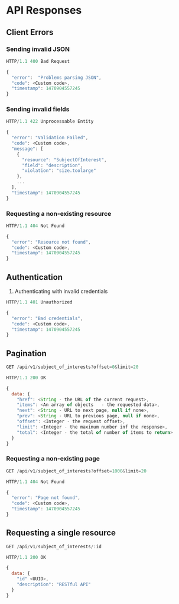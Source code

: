 # API Responses

## Client Errors

### Sending invalid JSON  

```javascript
HTTP/1.1 400 Bad Request

{
  "error":  "Problems parsing JSON",
  "code": <Custom code>,
  "timestamp": 1470904557245
}

```
### Sending invalid fields

```javascript
HTTP/1.1 422 Unprocessable Entity

{
  "error": "Validation Failed",
  "code": <Custom code>,
  "message": [
    {
      "resource": "SubjectOfInterest",
      "field": "description",
      "violation": "size.toolarge"
    },
    ...
  ],
  "timestamp": 1470904557245
}
```
### Requesting a non-existing resource

```javascript
HTTP/1.1 404 Not Found

{
  "error": "Resource not found",
  "code": <Custom code>,
  "timestamp": 1470904557245
}
```
## Authentication 
1. Authenticating with invalid credentials

```javascript
HTTP/1.1 401 Unauthorized

{
  "error": "Bad credentials",
  "code": <Custom code>,
  "timestamp": 1470904557245
}
```

## Pagination

```javascript
GET /api/v1/subject_of_interests?offset=0&limit=20

HTTP/1.1 200 OK

{
  data: {
    "href": <String - the URL of the current request>,
    "items": <An array of objects	- the requested data>,
    "next": <String - URL to next page, null if none>,
    "prev": <String - URL to previous page, null if none>,
    "offset": <Integer - the request offset>,
    "limit": <Integer - the maximum number inf the response>,
    "total": <Integer - the total of number of items to return>
  }
}
```

### Requesting a non-existing page

```javascript
GET /api/v1/subject_of_interests?offset=1000&limit=20

HTTP/1.1 404 Not Found

{
  "error": "Page not found",
  "code": <Custom code>,
  "timestamp": 1470904557245
}

```

## Requesting a single resource 

```javascript
GET /api/v1/subject_of_interests/:id

HTTP/1.1 200 OK

{
  data: {
    "id" <UUID>,
    "description": "RESTful API"
  }
}

```



